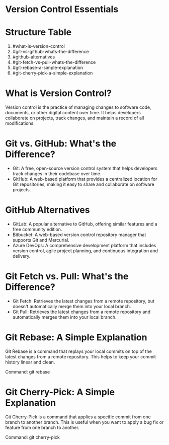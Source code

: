 # Version Control Essentials


# Structure Table
1. #what-is-version-control
2. #git-vs-github-whats-the-difference
3. #github-alternatives
4. #git-fetch-vs-pull-whats-the-difference
5. #git-rebase-a-simple-explanation
6. #git-cherry-pick-a-simple-explanation

# What is Version Control?


Version control is the practice of managing changes to software code, documents, or other digital content over time. It helps developers collaborate on projects, track changes, and maintain a record of all modifications.

# Git vs. GitHub: What's the Difference?

- Git: A free, open-source version control system that helps developers track changes in their codebase over time.
- GitHub: A web-based platform that provides a centralized location for Git repositories, making it easy to share and collaborate on software projects.

# GitHub Alternatives

- GitLab: A popular alternative to GitHub, offering similar features and a free community edition.
- Bitbucket: A web-based version control repository manager that supports Git and Mercurial.
- Azure DevOps: A comprehensive development platform that includes version control, agile project planning, and continuous integration and delivery.

# Git Fetch vs. Pull: What's the Difference?

- Git Fetch: Retrieves the latest changes from a remote repository, but doesn't automatically merge them into your local branch.
- Git Pull: Retrieves the latest changes from a remote repository and automatically merges them into your local branch.

# Git Rebase: A Simple Explanation


Git Rebase is a command that replays your local commits on top of the latest changes from a remote repository. This helps to keep your commit history linear and clean.

Command: git rebase <branch-name>

# Git Cherry-Pick: A Simple Explanation


Git Cherry-Pick is a command that applies a specific commit from one branch to another branch. This is useful when you want to apply a bug fix or feature from one branch to another.

Command: git cherry-pick <commit-hash>
